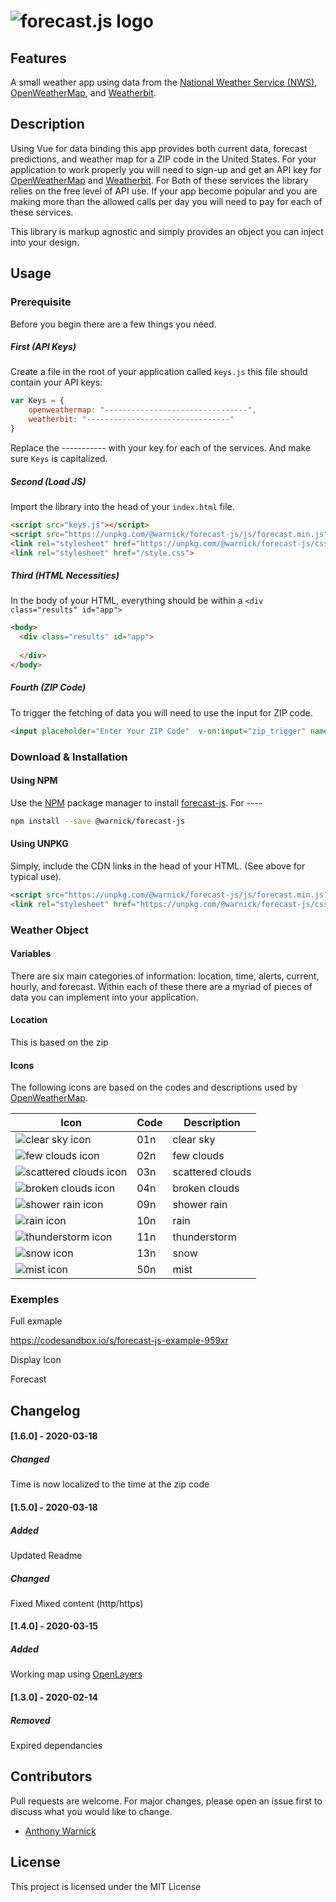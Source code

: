 # ![forecast.js logo](https://raw.githubusercontent.com/ajwarnick/forecast-js/master/logo/logo.png)

## Features

A small weather app using data from the [National Weather Service (NWS)](https://www.weather.gov), [OpenWeatherMap](https://openweathermap.org), and [Weatherbit](https://www.weatherbit.io).

## Description 

Using Vue for data binding this app provides both current data, forecast predictions, and weather map for a ZIP code in the United States. For your application to work properly you will need to sign-up and get an API key for [OpenWeatherMap](https://openweathermap.org/api) and [Weatherbit](https://www.weatherbit.io/api). For Both of these services the library relies on the free level of API use. If your app become popular and you are making more than the allowed calls per day you will need to pay for each of these services. 

This library is markup agnostic and simply provides an object you can inject into your design. 



## Usage

### Prerequisite 

Before you begin there are a few things you need.

##### First (API Keys)

Create a file in the root of your application called `keys.js` this file should contain your API keys:

```javascript
var Keys = {
    openweathermap: "--------------------------------",
    weatherbit: "--------------------------------"
}
```

Replace the ----------- with your key for each of the services. And make sure `Keys` is capitalized. 

##### Second (Load JS)

Import the library into the head of your `index.html` file. 

```html
<script src="keys.js"></script>
<script src="https://unpkg.com/@warnick/forecast-js/js/forecast.min.js" defer></script>
<link rel="stylesheet" href="https://unpkg.com/@warnick/forecast-js/css/forecast.css">
<link rel="stylesheet" href="/style.css">
```

##### Third (HTML Necessities)

In the body of your HTML, everything should be within a `<div class="results" id="app">`

```html
<body>
  <div class="results" id="app">
    
  </div>
</body>
```



##### Fourth (ZIP Code)

To trigger the fetching of data you will need to use the input for ZIP code. 

```html
<input placeholder="Enter Your ZIP Code"  v-on:input="zip_trigger" name="name" id="zip" />
```





### Download & Installation

#### Using NPM

Use the [NPM](https://www.npmjs.com) package manager to install [forecast-js](https://www.npmjs.com/package/@warnick/forecast-js). For ----

```bash
npm install --save @warnick/forecast-js
```



#### Using UNPKG

Simply, include the CDN links in the head of your HTML. (See above for typical use).

```html
<script src="https://unpkg.com/@warnick/forecast-js/js/forecast.min.js" defer></script>
<link rel="stylesheet" href="https://unpkg.com/@warnick/forecast-js/css/forecast.css">
```



### Weather Object

#### Variables

There are six main categories of information: location, time, alerts, current, hourly, and forecast. Within each of these there are a myriad of pieces of data you can implement into your application. 



#### Location

This is based on the zip



 

#### Icons

The following icons are based on the codes and descriptions used by [OpenWeatherMap](https://openweathermap.org/weather-conditions). 

| Icon                                                         | Code | Description      |
| ------------------------------------------------------------ | ---- | ---------------- |
| ![clear sky icon](https://raw.githubusercontent.com/ajwarnick/ART300_weather_base/master/img/01d.png) | 01n  | clear sky        |
| ![few clouds icon](https://raw.githubusercontent.com/ajwarnick/ART300_weather_base/master/img/02d.png) | 02n  | few clouds       |
| ![scattered clouds icon](https://raw.githubusercontent.com/ajwarnick/ART300_weather_base/master/img/03d.png) | 03n  | scattered clouds |
| ![broken clouds icon](https://raw.githubusercontent.com/ajwarnick/ART300_weather_base/master/img/04d.png) | 04n  | broken clouds    |
| ![shower rain icon](https://raw.githubusercontent.com/ajwarnick/ART300_weather_base/master/img/09d.png) | 09n  | shower rain      |
| ![rain icon](https://raw.githubusercontent.com/ajwarnick/ART300_weather_base/master/img/10d.png) | 10n  | rain             |
| ![thunderstorm icon](https://raw.githubusercontent.com/ajwarnick/ART300_weather_base/master/img/11d.png) | 11n  | thunderstorm     |
| ![snow icon](https://raw.githubusercontent.com/ajwarnick/ART300_weather_base/master/img/13d.png) | 13n  | snow             |
| ![mist icon](https://raw.githubusercontent.com/ajwarnick/ART300_weather_base/master/img/50d.png) | 50n  | mist             |



### Exemples 

Full exmaple

https://codesandbox.io/s/forecast-js-example-959xr

Display Icon

Forecast



## Changelog

#### [1.6.0] - 2020-03-18

##### Changed

Time is now localized to the time at the zip code 

#### [1.5.0] - 2020-03-18

##### Added

Updated Readme

##### Changed

Fixed Mixed content (http/https) 


#### [1.4.0] - 2020-03-15

##### Added

Working map using [OpenLayers](https://openlayers.org)

#### [1.3.0] - 2020-02-14

##### Removed

Expired dependancies 



## Contributors 

Pull requests are welcome. For major changes, please open an issue first to discuss what you would like to change.

- [Anthony Warnick](https://github.com/ajwarnick)



## License

This project is licensed under the MIT License